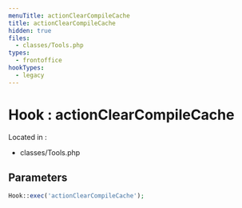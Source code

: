 ```yaml
---
menuTitle: actionClearCompileCache
title: actionClearCompileCache
hidden: true
files:
  - classes/Tools.php
types:
  - frontoffice
hookTypes:
  - legacy
---
```


# Hook : actionClearCompileCache

Located in :

  - classes/Tools.php

## Parameters

```php
Hook::exec('actionClearCompileCache');
```